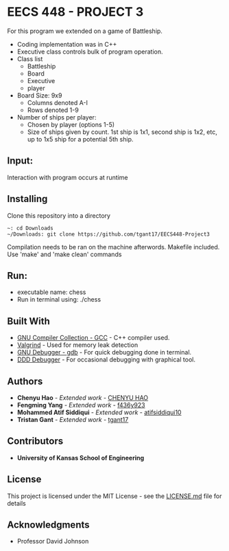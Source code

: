 # EECS 448 - PROJECT 3
 For this program we extended on a game of Battleship.
 * Coding implementation was in C++
 * Executive class controls bulk of program operation.
 * Class list
   * Battleship
   * Board
   * Executive
   * player
 * Board Size: 9x9
   * Columns denoted A-I
   * Rows denoted 1-9
 * Number of ships per player:
   * Chosen by player (options 1-5)
   * Size of ships given by count. 1st ship is 1x1, second ship is 1x2, etc, up to 1x5 ship for a potential 5th ship. 
## Input:
Interaction with program occurs at runtime

## Installing

Clone this repository into a directory
```
~: cd Downloads
~/Downloads: git clone https://github.com/tgant17/EECS448-Project3
```

Compilation needs to be ran on the machine afterwords. Makefile included. Use 'make' and 'make clean' commands

## Run:
* executable name: chess
* Run in terminal using: ./chess

## Built With
* [GNU Compiler Collection - GCC](https://gcc.gnu.org/) - C++ compiler used. 
* [Valgrind](https://valgrind.org/) - Used for memory leak detection
* [GNU Debugger - gdb](https://www.gnu.org/savannah-checkouts/gnu/gdb/index.html) - For quick debugging done in terminal. 
* [DDD Debugger](https://www.gnu.org/software/ddd/) - For occasional debugging with graphical tool.

## Authors

* **Chenyu Hao** - *Extended work* - [CHENYU HAO](https://github.com/c082h002)
* **Fengming Yang** - *Extended work* - [f436y923](https://github.com/f436y923)
* **Mohammed Atif Siddiqui** - *Extended work* - [atifsiddiqui10](https://github.com/atifsiddiqui10)
* **Tristan Gant** - *Extended work* - [tgant17](https://github.com/tgant17)

## Contributors

* **University of Kansas School of Engineering** 

## License

This project is licensed under the MIT License - see the [LICENSE.md](LICENSE.md) file for details

## Acknowledgments

* Professor David Johnson
